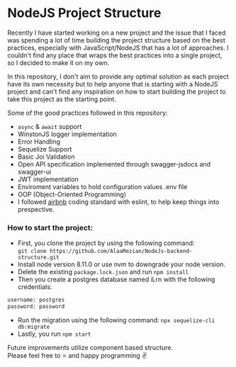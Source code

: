  # NodeJS Project Structure
 
Recently I have started working on a new project and the issue that I faced was spending a lot of time building the project structure based on the best practices, especially with JavaScript/NodeJS that has a lot of approaches. I couldn't find any place that wraps the best practices into a single project, so I decided to make it on my own.
 
In this repository, I don't aim to provide any optimal solution as each project have its own necessity but to help anyone that is starting with a NodeJS project and can't find any inspiration on how to start building the project to take this project as the starting point.
 
 Some of the good practices followed in this repository:
 - `async` & `await` support 
 - WinstonJS logger implementation
 - Error Handling
 - Sequelize Support 
 - Basic Joi Validation
 - Open API specification implemented through swagger-jsdocs and swagger-ui
 - JWT implementation 
 - Enviroment variables to hold configuration values .env file
 - OOP (Object-Oriented Programming)
 - I followed [airbnb](https://github.com/airbnb/javascript) coding standard with eslint, to help keep things into prespective.
 
 ### How to start the project:
 
 - First, you clone the project by using the following command:\
 `git clone https://github.com/AlaaMezian/NodeJs-backend-structure.git`
 - Install node version 8.11.0 or use nvm to downgrade your node version.
 - Delete the existing `package.lock.json` and run `npm install`
 - Then you create a postgres database named iLrn with the following credentials:
 ```bash
 username: postgres
 password: password
 ```
 - Run the migration using the following command:
 `npx sequelize-cli db:migrate`
 - Lastly, you run `npm start`

Future improvements utilize component based structure.\
Please feel free to :star: and happy programming :v: 
